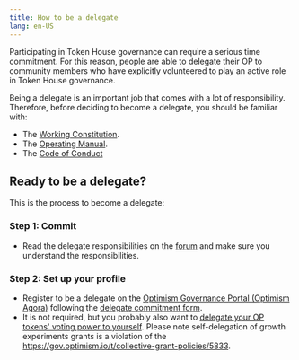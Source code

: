 ```yaml
---
title: How to be a delegate
lang: en-US
---
```

    

Participating in Token House governance can require a serious time commitment. 
For this reason, people are able to delegate their OP to community members who have explicitly volunteered to play an active role in Token House governance. 

Being a delegate is an important job that comes with a lot of responsibility. Therefore, before deciding to become a delegate, you should be familiar with:

* The [Working Constitution](https://gov.optimism.io/t/working-constitution-of-the-optimism-collective/55).
* The [Operating Manual](https://github.com/ethereum-optimism/OPerating-manual/blob/main/manual.md).
* The [Code of Conduct]([https://gov.optimism.io/t/delegate-code-of-conduct/3943](https://gov.optimism.io/t/code-of-conduct/5751/13))


## Ready to be a delegate?

This is the process to become a delegate:

### Step 1: Commit

* Read the delegate responsibilities on the [forum](https://gov.optimism.io/t/delegate-commitments/235) and make sure you understand the responsibilities. 


### Step 2: Set up your profile  

* Register to be a delegate on the [Optimism Governance Portal (Optimism Agora)](https://vote.optimism.io/) following the [delegate commitment form](https://gov.optimism.io/t/delegate-commitments/235).
* It is not required, but you probably also want to [delegate your OP tokens' voting power to yourself](https://vote.optimism.io/). Please note self-delegation of growth experiments grants is a violation of the https://gov.optimism.io/t/collective-grant-policies/5833.
